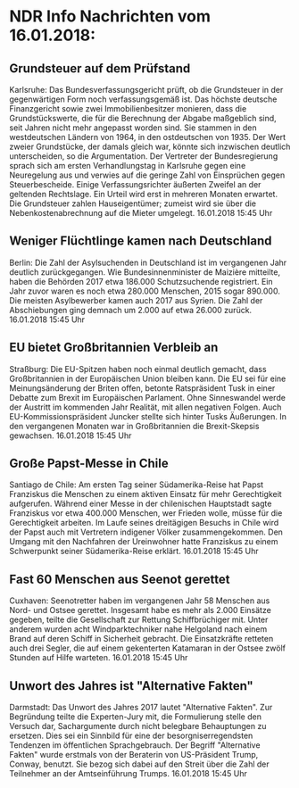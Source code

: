 # NDR Info Nachrichten vom 16.01.2018:


## Grundsteuer auf dem Prüfstand
Karlsruhe: Das Bundesverfassungsgericht prüft, ob die Grundsteuer in der gegenwärtigen Form noch verfassungsgemäß ist. Das höchste deutsche Finanzgericht sowie zwei Immobilienbesitzer monieren, dass die Grundstückswerte, die für die Berechnung der Abgabe maßgeblich sind, seit Jahren nicht mehr angepasst worden sind. Sie stammen in den westdeutschen Ländern von 1964, in den ostdeutschen von 1935. Der Wert zweier Grundstücke, der damals gleich war, könnte sich inzwischen deutlich unterscheiden, so die Argumentation. Der Vertreter der Bundesregierung sprach sich am ersten Verhandlungstag in Karlsruhe gegen eine Neuregelung aus und verwies auf die geringe Zahl von Einsprüchen gegen Steuerbescheide. Einige Verfassungsrichter äußerten Zweifel an der geltenden Rechtslage. Ein Urteil wird erst in mehreren Monaten erwartet. Die Grundsteuer zahlen Hauseigentümer; zumeist wird sie über die Nebenkostenabrechnung auf die Mieter umgelegt. 16.01.2018 15:45 Uhr 

## Weniger Flüchtlinge kamen nach Deutschland
Berlin: Die Zahl der Asylsuchenden in Deutschland ist im vergangenen Jahr deutlich zurückgegangen. Wie Bundesinnenminister de Maizière mitteilte, haben die Behörden 2017 etwa 186.000 Schutzsuchende registriert. Ein Jahr zuvor waren es noch etwa 280.000 Menschen, 2015 sogar 890.000. Die meisten Asylbewerber kamen auch 2017 aus Syrien. Die Zahl der Abschiebungen ging demnach um 2.000 auf etwa 26.000 zurück. 16.01.2018 15:45 Uhr 

## EU bietet Großbritannien Verbleib an
Straßburg: Die EU-Spitzen haben noch einmal deutlich gemacht, dass Großbritannien in der Europäischen Union bleiben kann. Die EU sei für eine Meinungsänderung der Briten offen, betonte Ratspräsident Tusk in einer Debatte zum Brexit im Europäischen Parlament. Ohne Sinneswandel werde der Austritt im kommenden Jahr Realität, mit allen negativen Folgen. Auch EU-Kommissionspräsident Juncker stellte sich hinter Tusks Äußerungen. In den vergangenen Monaten war in Großbritannien die Brexit-Skepsis gewachsen. 16.01.2018 15:45 Uhr 

## Große Papst-Messe in Chile
Santiago de Chile: Am ersten Tag seiner Südamerika-Reise hat Papst Franziskus die Menschen zu einem aktiven Einsatz für mehr Gerechtigkeit aufgerufen. Während einer Messe in der chilenischen Hauptstadt sagte Franziskus vor etwa 400.000 Menschen, wer Frieden wolle, müsse für die Gerechtigkeit arbeiten. Im Laufe seines dreitägigen Besuchs in Chile wird der Papst auch mit Vertretern indigener Völker zusammengekommen. Den Umgang mit den Nachfahren der Ureinwohner hatte Franziskus zu einem Schwerpunkt seiner Südamerika-Reise erklärt. 16.01.2018 15:45 Uhr 

## Fast 60 Menschen aus Seenot gerettet
Cuxhaven: Seenotretter haben im vergangenen Jahr 58 Menschen aus Nord- und Ostsee gerettet. Insgesamt habe es mehr als 2.000 Einsätze gegeben, teilte die Gesellschaft zur Rettung Schiffbrüchiger mit. Unter anderem wurden acht Windparktechniker nahe Helgoland nach einem Brand auf deren Schiff in Sicherheit gebracht. Die Einsatzkräfte retteten auch drei Segler, die auf einem gekenterten Katamaran in der Ostsee zwölf Stunden auf Hilfe warteten. 16.01.2018 15:45 Uhr 

## Unwort des Jahres ist "Alternative Fakten"
Darmstadt: Das Unwort des Jahres 2017 lautet "Alternative Fakten". Zur Begründung teilte die Experten-Jury mit, die Formulierung stelle den Versuch dar, Sachargumente durch nicht belegbare Behauptungen zu ersetzen. Dies sei ein Sinnbild für eine der besorgniserregendsten Tendenzen im öffentlichen Sprachgebrauch. Der Begriff "Alternative Fakten" wurde erstmals von der Beraterin von US-Präsident Trump, Conway, benutzt. Sie bezog sich dabei auf den Streit über die Zahl der Teilnehmer an der Amtseinführung Trumps. 16.01.2018 15:45 Uhr 
